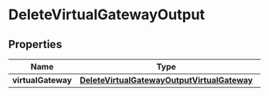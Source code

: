 

# DeleteVirtualGatewayOutput


## Properties

| Name | Type | Description | Notes |
|------------ | ------------- | ------------- | -------------|
|**virtualGateway** | [**DeleteVirtualGatewayOutputVirtualGateway**](DeleteVirtualGatewayOutputVirtualGateway.md) |  |  |



